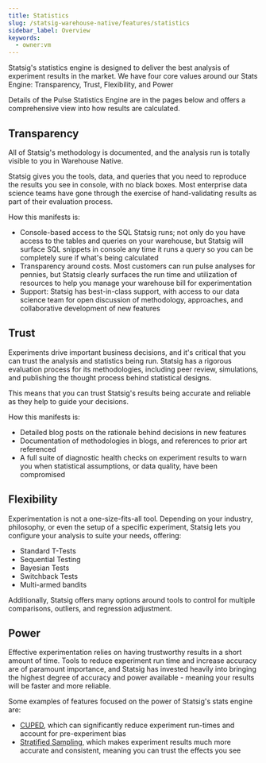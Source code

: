```yaml
---
title: Statistics
slug: /statsig-warehouse-native/features/statistics
sidebar_label: Overview
keywords:
  - owner:vm
---
```


Statsig's statistics engine is designed to deliver the best analysis of experiment results in the market. We have four core values around our Stats Engine: Transparency, Trust, Flexibility, and Power

Details of the Pulse Statistics Engine are in the pages below and offers a comprehensive view into how results are calculated.

## Transparency

All of Statsig's methodology is documented, and the analysis run is totally visible to you in Warehouse Native.

Statsig gives you the tools, data, and queries that you need to reproduce the results you see in console, with no black boxes. Most enterprise data science teams have gone through the exercise of hand-validating results as part of their evaluation process.

How this manifests is:

- Console-based access to the SQL Statsig runs; not only do you have access to the tables and queries on your warehouse, but Statsig will surface SQL snippets in console any time it runs a query so you can be completely sure if what's being calculated
- Transparency around costs. Most customers can run pulse analyses for pennies, but Statsig clearly surfaces the run time and utilization of resources to help you manage your warehouse bill for experimentation
- Support: Statsig has best-in-class support, with access to our data science team for open discussion of methodology, approaches, and collaborative development of new features

## Trust

Experiments drive important business decisions, and it's critical that you can trust the analysis and statistics being run. Statsig has a rigorous evaluation process for its methodologies, including peer review, simulations, and publishing the thought process behind statistical designs.

This means that you can trust Statsig's results being accurate and reliable as they help to guide your decisions.

How this manifests is:

- Detailed blog posts on the rationale behind decisions in new features
- Documentation of methodologies in blogs, and references to prior art referenced
- A full suite of diagnostic health checks on experiment results to warn you when statistical assumptions, or data quality, have been compromised

## Flexibility

Experimentation is not a one-size-fits-all tool. Depending on your industry, philosophy, or even the setup of a specific experiment, Statsig lets you configure your analysis to suite your needs, offering:

- Standard T-Tests
- Sequential Testing
- Bayesian Tests
- Switchback Tests
- Multi-armed bandits

Additionally, Statsig offers many options around tools to control for multiple comparisons, outliers, and regression adjustment.

## Power

Effective experimentation relies on having trustworthy results in a short amount of time. Tools to reduce experiment run time and increase accuracy are of paramount importance, and Statsig has invested heavily into bringing the highest degree of accuracy and power available - meaning your results will be faster and more reliable.

Some examples of features focused on the power of Statsig's stats engine are:

- [CUPED](https://www.statsig.com/blog/cuped), which can significantly reduce experiment run-times and account for pre-experiment bias
- [Stratified Sampling](/experiments-plus/stratified-sampling), which makes experiment results much more accurate and consistent, meaning you can trust the effects you see
